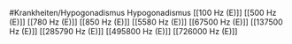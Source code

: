 #Krankheiten/Hypogonadismus
Hypogonadismus
[[100 Hz (E)]]
[[500 Hz (E)]]
[[780 Hz (E)]]
[[850 Hz (E)]]
[[5580 Hz (E)]]
[[67500 Hz (E)]]
[[137500 Hz (E)]]
[[285790 Hz (E)]]
[[495800 Hz (E)]]
[[726000 Hz (E)]]